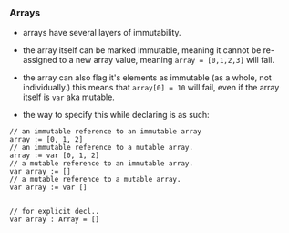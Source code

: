### Arrays
- arrays have several layers of immutability.
- the array itself can be marked immutable, meaning it cannot be re-assigned to a new array value, meaning
`array = [0,1,2,3]` will fail.
- the array can also flag it's elements as immutable (as a whole, not individually.) this means that
`array[0] = 10` will fail, even if the array itself is `var` aka mutable.

- the way to specify this while declaring is as such:
```
// an immutable reference to an immutable array
array := [0, 1, 2]
// an immutable reference to a mutable array.
array := var [0, 1, 2]
// a mutable reference to an immutable array.
var array := []
// a mutable reference to a mutable array.
var array := var []


// for explicit decl..
var array : Array = []

```
